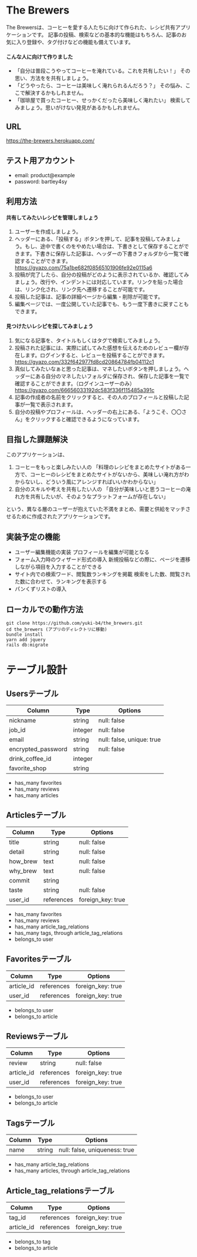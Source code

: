 # The Brewers

The Brewersは、コーヒーを愛する人たちに向けて作られた、レシピ共有アプリケーションです。
記事の投稿、検索などの基本的な機能はもちろん、記事のお気に入り登録や、タグ付けなどの機能も備えています。
 
#### こんな人に向けて作りました
- 「自分は普段こうやってコーヒーを淹れている。これを共有したい！」
その思い、方法をを共有しましょう。
- 「どうやったら、コーヒーは美味しく淹れられるんだろう？」
その悩み、ここで解決するかもしれません。
- 「珈琲屋で買ったコーヒー、せっかくだったら美味しく淹れたい」
検索してみましょう。思いがけない発見があるかもしれません。

## URL
https://the-brewers.herokuapp.com/


## テスト用アカウント
- email: product@example
- password: bartley4sy

## 利用方法	
#### 共有してみたいレシピを管理しましょう
1. ユーザーを作成しましょう。
2. ヘッダーにある、「投稿する」ボタンを押して、記事を投稿してみましょう。もし、途中で書くのをやめたい場合は、下書きとして保存することができます。下書きに保存した記事は、ヘッダーの下書きフォルダから一覧で確認することができます。
https://gyazo.com/75a1be682f08565101906fe92e0115a6
3. 投稿が完了したら、自分の投稿がどのように表示されているか、確認してみましょう。改行や、インデントには対応しています。リンクを貼った場合は、リンク化され、リンク先へ遷移することが可能です。
4. 投稿した記事は、記事の詳細ページから編集・削除が可能です。
5. 編集ページでは、一度公開していた記事でも、もう一度下書きに戻すこともできます。

#### 見つけたいレシピを探してみましょう
1. 気になる記事を、タイトルもしくはタグで検索してみましょう。
2. 投稿された記事には、実際に試してみた感想を伝えるためのレビュー欄が存在します。ログインすると、レビューを投稿することができます。
https://gyazo.com/332f642977fd8cd20864784fb04112c1
3. 真似してみたいなぁと思った記事は、マネしたいボタンを押しましょう。ヘッダーにある自分のマネしたいフォルダに保存され、保存した記事を一覧で確認することができます。（ログインユーザーのみ）
https://gyazo.com/66656033192dc583f336f115485a391c
4. 記事の作成者の名前をクリックすると、その人のプロフィールと投稿した記事が一覧で表示されます。
5. 自分の投稿やプロフィールは、ヘッダーの右上にある、「ようこそ、〇〇さん」をクリックすると確認できるようになっています。

## 目指した課題解決	
このアプリケーションは、
1. コーヒーをもっと楽しみたい人の
「料理のレシピをまとめたサイトがある一方で、コーヒーのレシピをまとめたサイトがないから、美味しい淹れ方がわからないし、どういう風にアレンジすればいいかわからない」
2. 自分のスキルや考えを共有したい人の
「自分が美味しいと思うコーヒーの淹れ方を共有したいが、そのようなプラットフォームが存在しない」

という、異なる層のユーザーが抱えていた不満をまとめ、需要と供給をマッチさせるために作成されたアプリケーションです。

## 実装予定の機能	
- ユーザー編集機能の実装
プロフィールを編集が可能となる
- フォーム入力時のウィザード形式の導入
新規投稿などの際に、ページを遷移しながら項目を入力することができる
- サイト内での検索ワード、閲覧数ランキングを掲載
検索をした数、閲覧された数に合わせて、ランキングを表示する
- パンくずリストの導入

## ローカルでの動作方法	
```ターミナル
git clone https://github.com/yuki-b4/the_brewers.git
cd the_brewers (アプリのディレクトリに移動)
bundle install
yarn add jquery
rails db:migrate
```

# テーブル設計

## Usersテーブル
| Column             | Type    | Options                   |
| ------------------ | ------- | ------------------------- |
| nickname           | string  | null: false               |
| job_id             | integer | null: false               |
| email              | string  | null: false, unique: true |
| encrypted_password | string  | null: false               |
| drink_coffee_id    | integer |                           |
| favorite_shop      | string  |                           |

- has_many favorites
- has_many reviews
- has_many articles

## Articlesテーブル
| Column   | Type       | Options           |
| -------- | ---------- | ----------------- |
| title    | string     | null: false       |
| detail   | string     | null: false       |
| how_brew | text       | null: false       |
| why_brew | text       | null: false       |
| commit   | string     |                   |
| taste    | string     | null: false       |
| user_id  | references | foreign_key: true |

- has_many favorites
- has_many reviews
- has_many article_tag_relations
- has_many tags, through article_tag_relations
- belongs_to user

## Favoritesテーブル
| Column     | Type       | Options           |
| ---------- | ---------- | ----------------- |
| article_id | references | foreign_key: true |
| user_id    | references | foreign_key: true |

- belongs_to user
- belongs_to article

## Reviewsテーブル
| Column     | Type       | Options           |
| ---------- | ---------- | ----------------- |
| review     | string     | null: false       |
| article_id | references | foreign_key: true |
| user_id    | references | foreign_key: true |

- belongs_to user
- belongs_to article

## Tagsテーブル
| Column | Type   | Options                       |
| ------ | ------ | ----------------------------- |
| name   | string | null: false, uniqueness: true |

- has_many article_tag_relations 
- has_many articles, through article_tag_relations

## Article_tag_relationsテーブル
| Column     | Type       | Options           |
| ---------- | ---------- | ----------------- |
| tag_id     | references | foreign_key: true |
| article_id | references | foreign_key: true |

- belongs_to tag
- belongs_to article